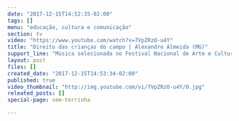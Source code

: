 ```yaml
---
date: "2017-12-15T14:52:35-02:00"
tags: []
menu: "educação, cultura e comunicação"
section: tv
video: "https://www.youtube.com/watch?v=7VpZRzO-u4Y"
title: "Direito das crianças do campo | Alexandre Almeida (MG)"
support_line: "Música selecionada no Festival Nacional de Arte e Cultura da Reforma Agrária!"
layout: post
files: []
created_date: "2017-12-15T14:53:34-02:00"
published: true
video_thumbnail: "http://img.youtube.com/vi/7VpZRzO-u4Y/0.jpg"
releated_posts: []
special-page: sem-terrinha

---
```

